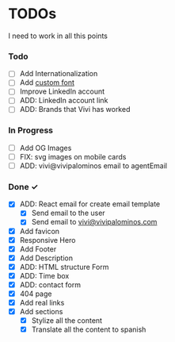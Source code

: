 # TODOs

I need to work in all this points

### Todo

- [ ] Add Internationalization
- [ ] Add [custom font](https://astro.build/blog/astro-570/?ref=dailydev)
- [ ] Improve LinkedIn account
- [ ] ADD: LinkedIn account link
- [ ] ADD: Brands that Vivi has worked

### In Progress
- [ ] Add OG Images
- [ ] FIX: svg images on mobile cards
- [ ] ADD: vivi@vivipalominos email to agentEmail

### Done ✓

- [x] ADD: React email for create email template
  - [x] Send email to the user
  - [x] Send email to vivi@vivipalominos.com
- [x] Add favicon
- [x] Responsive Hero
- [x] Add Footer
- [x] Add Description
- [x] ADD: HTML structure Form
- [x] ADD: Time box
- [x] ADD: contact form
- [x] 404 page
- [x] Add real links
- [x] Add sections
  - [x] Stylize all the content
  - [x] Translate all the content to spanish